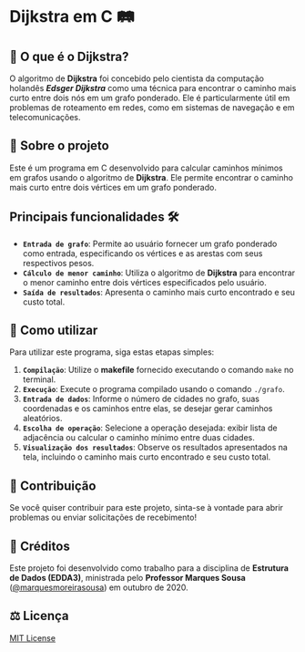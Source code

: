 # Dijkstra em C 🛤️

## 🧠 O que é o Dijkstra?

O algoritmo de **Dijkstra** foi concebido pelo cientista da computação holandês **_Edsger Dijkstra_** como uma técnica para encontrar o caminho mais curto entre dois nós em um grafo ponderado. Ele é particularmente útil em problemas de roteamento em redes, como em sistemas de navegação e em telecomunicações.

## 📝 Sobre o projeto

Este é um programa em C desenvolvido para calcular caminhos mínimos em grafos usando o algoritmo de **Dijkstra**. Ele permite encontrar o caminho mais curto entre dois vértices em um grafo ponderado.

## Principais funcionalidades 🛠️

- **`Entrada de grafo`**: Permite ao usuário fornecer um grafo ponderado como entrada, especificando os vértices e as arestas com seus respectivos pesos.
- **`Cálculo de menor caminho`**: Utiliza o algoritmo de **Dijkstra** para encontrar o menor caminho entre dois vértices especificados pelo usuário.
- **`Saída de resultados`**: Apresenta o caminho mais curto encontrado e seu custo total.

## 🚀 Como utilizar

Para utilizar este programa, siga estas etapas simples:

1. **`Compilação`**: Utilize o **makefile** fornecido executando o comando `make` no terminal.
2. **`Execução`**: Execute o programa compilado usando o comando `./grafo`.
3. **`Entrada de dados`**: Informe o número de cidades no grafo, suas coordenadas e os caminhos entre elas, se desejar gerar caminhos aleatórios.
4. **`Escolha de operação`**: Selecione a operação desejada: exibir lista de adjacência ou calcular o caminho mínimo entre duas cidades.
5. **`Visualização dos resultados`**: Observe os resultados apresentados na tela, incluindo o caminho mais curto encontrado e seu custo total.

## 🤝 Contribuição

Se você quiser contribuir para este projeto, sinta-se à vontade para abrir problemas ou enviar solicitações de recebimento!

## 🏅 Créditos

Este projeto foi desenvolvido como trabalho para a disciplina de **Estrutura de Dados (EDDA3)**, ministrada pelo **Professor Marques Sousa** ([@marquesmoreirasousa](https://github.com/marquesmoreirasousa)) em outubro de 2020.

## ⚖️ Licença

[MIT License](./LICENSE)
